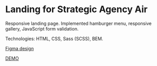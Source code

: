 # Landing for Strategic Agency Air

Responsive landing page. Implemented hamburger menu, responsive gallery, JavaScript form validation.

Technologies: HTML, CSS, Sass (SCSS), BEM.

[Figma design](https://www.figma.com/file/7qwsWggv9BAxMi2VPhBuPr/Air-(formerly-Dia))

[DEMO](https://maxshylo.github.io/dia-landing/)
